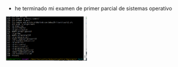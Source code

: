 - he terminado mi examen de primer parcial de sistemas operativo

<dlv aling="center">
<img src="./foto.PNG" alt="imagen"width="220" />
</div>
